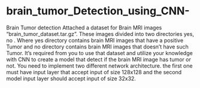 # brain_tumor_Detection_using_CNN-
Brain Tumor detection Attached a dataset for Brain MRI images “brain_tumor_dataset.tar.gz”. These images divided into two directories yes, no . Where yes directory contains brain MRI images that have a positive Tumor and no directory contains brain MRI images that doesn’t have such Tumor. It’s required from you to use that dataset and utilize your knowledge with CNN to create a model that detect if the brain MRI image has tumor or not. You need to implement two different network architecture. the first one must have input layer that accept input of size 128x128 and the second model input layer should accept input of size 32x32.
